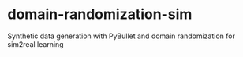 # domain-randomization-sim
Synthetic data generation with PyBullet and domain randomization for sim2real learning

